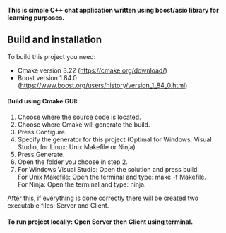 **This is simple C++ chat application written using boost/asio library for learning purposes.**

Build and installation
----------------------
To build this project you need:
 - Cmake version 3.22 (https://cmake.org/download/)
 - Boost version 1.84.0 (https://www.boost.org/users/history/version_1_84_0.html)
   
####  Build using Cmake GUI:

 1. Choose where the source code is located.
 2. Choose where Cmake will generate the build.
 3. Press Configure.
 4. Specify the generator for this project (Optimal for Windows: Visual Studio, for Linux: Unix Makefile or Ninja).
 5. Press Generate.
 6. Open the folder you choose in step 2.
 7. For Windows Visual Studio: Open the solution and press build.  
For Unix Makefile: Open the terminal and type: make -f Makefile.  
For Ninja: Open the terminal and type: ninja.

After this, if everything is done correctly there will be created two executable files: Server and Client.    
#### To run project locally: Open Server then Client using terminal.  
